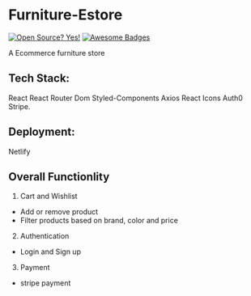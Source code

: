# Furniture-Estore
[![Open Source? Yes!](https://badgen.net/badge/Open%20Source%20%3F/Yes%21/blue?icon=github)](https://github.com/DeRaowl)
[![Awesome Badges](https://img.shields.io/badge/badges-awesome-green.svg)](https://github.com/DeRaowl)

 A Ecommerce furniture store
 
 ## Tech Stack:
 
React
React Router Dom
Styled-Components
Axios
React Icons
Auth0
Stripe.

## Deployment:

Netlify

## Overall Functionlity

1. Cart and Wishlist
  - Add or remove product
  - Filter products based on brand, color and price
2. Authentication
  - Login and Sign up
3. Payment
  - stripe payment
